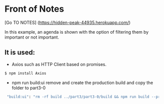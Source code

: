 # Front of Notes

[Go TO NOTES] (https://hidden-peak-44935.herokuapp.com/)

In this example, an agenda is shown with the option of filtering them by important or not important.

## It is used:

- Axios such as HTTP Client based on promises.

```sh
$ npm install Axios
```

- npm run build:ui remove and create the production build and copy the folder to part3-0

```sh
 "build:ui": "rm -rf build ../part3/part3-0/build && npm run build --prod && cp -r build ../part3/part3-0/ "
```
